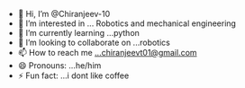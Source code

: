 - 👋 Hi, I’m @Chiranjeev-10
- 👀 I’m interested in ... Robotics and mechanical engineering
- 🌱 I’m currently learning ...python
- 💞️ I’m looking to collaborate on ...robotics
- 📫 How to reach me ...chiranjeevt01@gmail.com
- 😄 Pronouns: ...he/him
- ⚡ Fun fact: ...i dont like coffee

<!---
Chiranjeev-10/Chiranjeev-10 is a ✨ special ✨ repository because its `README.md` (this file) appears on your GitHub profile.
You can click the Preview link to take a look at your changes.
--->
